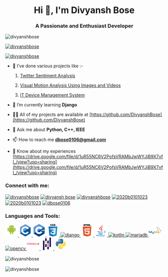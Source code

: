 <h1 align="center">Hi 👋, I'm Divyansh Bose</h1>
<h3 align="center">A Passionate and Enthusiast Developer</h3>

<p align="left"> <img src="https://komarev.com/ghpvc/?username=divyanshbose&label=Profile%20views&color=0e75b6&style=flat" alt="divyanshbose" /> </p>

<p align="left"> <a href="https://github.com/ryo-ma/github-profile-trophy"><img src="https://github-profile-trophy.vercel.app/?username=divyanshbose" alt="divyanshbose" /></a> </p>

<p align="left"> <a href="https://twitter.com/divyanshbose" target="blank"><img src="https://img.shields.io/twitter/follow/divyanshbose?logo=twitter&style=for-the-badge" alt="divyanshbose" /></a> </p>

- 🔭 I’ve done various projects like :-
    1. [Twitter Sentiment Analysis](https://github.com/DivyanshBose/DataScience-Project-Twitter-Sentiment-Analysis)
                                          
    2. [Visual Motion Analysis Using Images and Videos](https://github.com/DivyanshBose/VisualMotionAnalysis)
                                          
    3. [IT Device Management System](https://github.com/DivyanshBose/IT-DMS)
  
- 🌱 I’m currently learning **Django**

- 👨‍💻 All of my projects are available at [https://github.com/DivyanshBose](https://github.com/DivyanshBose)

- 💬 Ask me about **Python, C++, IEEE**

- 📫 How to reach me **dbose0106@gmail.com**

- 📄 Know about my experiences [https://drive.google.com/file/d/1uR55NC6V2PofsVRAMbJwWYJiB9X7vfI_/view?usp=sharing](https://drive.google.com/file/d/1uR55NC6V2PofsVRAMbJwWYJiB9X7vfI_/view?usp=sharing)

<h3 align="left">Connect with me:</h3>
<p align="left">
<a href="https://twitter.com/divyanshbose" target="blank"><img align="center" src="https://raw.githubusercontent.com/rahuldkjain/github-profile-readme-generator/master/src/images/icons/Social/twitter.svg" alt="divyanshbose" height="30" width="40" /></a>
<a href="https://linkedin.com/in/divyansh bose" target="blank"><img align="center" src="https://raw.githubusercontent.com/rahuldkjain/github-profile-readme-generator/master/src/images/icons/Social/linked-in-alt.svg" alt="divyansh bose" height="30" width="40" /></a>
<a href="https://www.codechef.com/users/divyanshbose" target="blank"><img align="center" src="https://cdn.jsdelivr.net/npm/simple-icons@3.1.0/icons/codechef.svg" alt="divyanshbose" height="30" width="40" /></a>
<a href="https://www.hackerrank.com/2020b0101023" target="blank"><img align="center" src="https://raw.githubusercontent.com/rahuldkjain/github-profile-readme-generator/master/src/images/icons/Social/hackerrank.svg" alt="2020b0101023" height="30" width="40" /></a>
<a href="https://www.leetcode.com/2020b0101023" target="blank"><img align="center" src="https://raw.githubusercontent.com/rahuldkjain/github-profile-readme-generator/master/src/images/icons/Social/leet-code.svg" alt="2020b0101023" height="30" width="40" /></a>
<a href="https://auth.geeksforgeeks.org/user/dbose0106" target="blank"><img align="center" src="https://raw.githubusercontent.com/rahuldkjain/github-profile-readme-generator/master/src/images/icons/Social/geeks-for-geeks.svg" alt="dbose0106" height="30" width="40" /></a>
</p>

<h3 align="left">Languages and Tools:</h3>
<p align="left"> <a href="https://developer.android.com" target="_blank" rel="noreferrer"> <img src="https://raw.githubusercontent.com/devicons/devicon/master/icons/android/android-original-wordmark.svg" alt="android" width="40" height="40"/> </a> <a href="https://www.cprogramming.com/" target="_blank" rel="noreferrer"> <img src="https://raw.githubusercontent.com/devicons/devicon/master/icons/c/c-original.svg" alt="c" width="40" height="40"/> </a> <a href="https://www.w3schools.com/cpp/" target="_blank" rel="noreferrer"> <img src="https://raw.githubusercontent.com/devicons/devicon/master/icons/cplusplus/cplusplus-original.svg" alt="cplusplus" width="40" height="40"/> </a> <a href="https://www.w3schools.com/css/" target="_blank" rel="noreferrer"> <img src="https://raw.githubusercontent.com/devicons/devicon/master/icons/css3/css3-original-wordmark.svg" alt="css3" width="40" height="40"/> </a> <a href="https://www.djangoproject.com/" target="_blank" rel="noreferrer"> <img src="https://cdn.worldvectorlogo.com/logos/django.svg" alt="django" width="40" height="40"/> </a> <a href="https://www.w3.org/html/" target="_blank" rel="noreferrer"> <img src="https://raw.githubusercontent.com/devicons/devicon/master/icons/html5/html5-original-wordmark.svg" alt="html5" width="40" height="40"/> </a> <a href="https://www.java.com" target="_blank" rel="noreferrer"> <img src="https://raw.githubusercontent.com/devicons/devicon/master/icons/java/java-original.svg" alt="java" width="40" height="40"/> </a> <a href="https://kotlinlang.org" target="_blank" rel="noreferrer"> <img src="https://www.vectorlogo.zone/logos/kotlinlang/kotlinlang-icon.svg" alt="kotlin" width="40" height="40"/> </a> <a href="https://mariadb.org/" target="_blank" rel="noreferrer"> <img src="https://www.vectorlogo.zone/logos/mariadb/mariadb-icon.svg" alt="mariadb" width="40" height="40"/> </a> <a href="https://www.mysql.com/" target="_blank" rel="noreferrer"> <img src="https://raw.githubusercontent.com/devicons/devicon/master/icons/mysql/mysql-original-wordmark.svg" alt="mysql" width="40" height="40"/> </a> <a href="https://opencv.org/" target="_blank" rel="noreferrer"> <img src="https://www.vectorlogo.zone/logos/opencv/opencv-icon.svg" alt="opencv" width="40" height="40"/> </a> <a href="https://www.oracle.com/" target="_blank" rel="noreferrer"> <img src="https://raw.githubusercontent.com/devicons/devicon/master/icons/oracle/oracle-original.svg" alt="oracle" width="40" height="40"/> </a> <a href="https://pandas.pydata.org/" target="_blank" rel="noreferrer"> <img src="https://raw.githubusercontent.com/devicons/devicon/2ae2a900d2f041da66e950e4d48052658d850630/icons/pandas/pandas-original.svg" alt="pandas" width="40" height="40"/> </a> <a href="https://www.python.org" target="_blank" rel="noreferrer"> <img src="https://raw.githubusercontent.com/devicons/devicon/master/icons/python/python-original.svg" alt="python" width="40" height="40"/> </a> </p>

<p><img align="center" src="https://github-readme-stats.vercel.app/api/top-langs?username=divyanshbose&show_icons=true&locale=en&layout=compact" alt="divyanshbose" /></p>

<p><img align="center" src="https://github-readme-streak-stats.herokuapp.com/?user=divyanshbose&" alt="divyanshbose" /></p>
